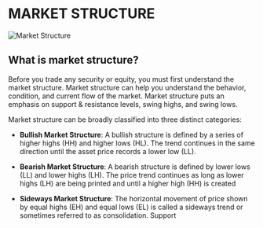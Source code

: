 # MARKET STRUCTURE 
![Market Structure](https://github.com/RodSmoove/road_documentation_exercise/blob/main/assets/rodsmoove_3.jpg)



## What is market structure?

Before you trade any security or equity, you must first understand the market structure. Market structure can help you understand the behavior, condition, and current flow of the market. Market structure puts an emphasis on support & resistance levels, swing highs, and swing lows.

Market structure can be broadly classified into three distinct categories:

 * **Bullish Market Structure**:
       A bullish structure is defined by a series of higher highs (HH) and higher lows (HL). The trend continues in the same direction until the asset price records a lower low (LL).

* **Bearish Market Structure**:
      A bearish structure is defined by lower lows (LL) and lower highs (LH). The price trend continues as long as lower highs (LH) are being printed and until a higher high (HH) is created

* **Sideways Market Structure**:
        The horizontal movement of price shown by equal highs (EH) and equal lows (EL) is called a sideways trend or sometimes referred to as consolidation.
Support

